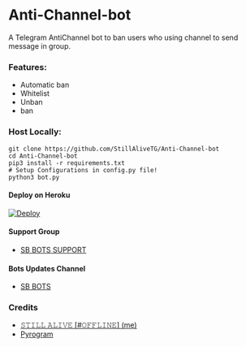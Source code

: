 # Anti-Channel-bot
A Telegram AntiChannel bot to ban users who using channel to send message in group.

### Features:
- Automatic ban
- Whitelist
- Unban
- ban

### Host Locally:
```shell
git clone https://github.com/StillAliveTG/Anti-Channel-bot
cd Anti-Channel-bot
pip3 install -r requirements.txt
# Setup Configurations in config.py file!
python3 bot.py
```

#### Deploy on Heroku
[![Deploy](https://telegra.ph/file/0cc30af9bac3d72188a83.jpg)](https://heroku.com/deploy?template=https://github.com/StillAliveTG/Anti-Channel-bot)

#### Support Group
- [SB BOTS SUPPORT](https://t.me/s_bots_support)

#### Bots Updates Channel
- [SB BOTS](https://t.me/S_bots)

### Credits
- [𝚂𝚃𝙸𝙻𝙻 𝙰𝙻𝙸𝚅𝙴 [#𝙾𝙵𝙵𝙻𝙸𝙽𝙴] (me)](https://github.com/StillAliveTG)
- [Pyrogram](https://github.com/pyrogram/pyrogram)
